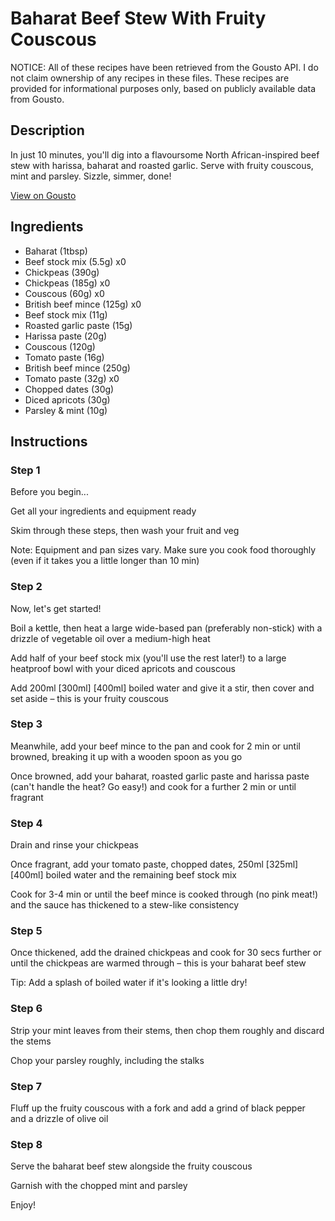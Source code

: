 # Baharat Beef Stew With Fruity Couscous

NOTICE: All of these recipes have been retrieved from the Gousto API. I do not claim ownership of any recipes in these files. These recipes are provided for informational purposes only, based on publicly available data from Gousto.

## Description

In just 10 minutes, you'll dig into a flavoursome North African-inspired beef stew with harissa, baharat and roasted garlic. Serve with fruity couscous, mint and parsley. Sizzle, simmer, done!

[View on Gousto](https://www.gousto.co.uk/recipes/cookbook/baharat-beef-stew-with-fruity-couscous)

## Ingredients

- Baharat (1tbsp)
- Beef stock mix (5.5g) x0
- Chickpeas (390g)
- Chickpeas (185g) x0
- Couscous (60g) x0
- British beef mince (125g) x0
- Beef stock mix (11g)
- Roasted garlic paste (15g)
- Harissa paste (20g)
- Couscous (120g)
- Tomato paste (16g)
- British beef mince (250g)
- Tomato paste (32g) x0
- Chopped dates (30g)
- Diced apricots (30g)
- Parsley & mint (10g)

## Instructions


### Step 1

Before you begin...

Get all your ingredients and equipment ready

Skim through these steps, then wash your fruit and veg

Note: Equipment and pan sizes vary. Make sure you cook food thoroughly (even if it takes you a little longer than 10 min)


### Step 2

Now, let's get started!

Boil a kettle, then heat a large wide-based pan (preferably non-stick) with a drizzle of vegetable oil over a medium-high heat

Add half of your beef stock mix (you'll use the rest later!) to a large heatproof bowl with your diced apricots and couscous

Add 200ml <span class="text-purple">[300ml]</span> <span class="text-danger">[400ml]</span> boiled water and give it a stir, then cover and set aside – this is your fruity couscous


### Step 3

Meanwhile, add your beef mince to the pan and cook for 2 min or until browned, breaking it up with a wooden spoon as you go

Once browned, add your baharat, roasted garlic paste and harissa paste (can't handle the heat? Go easy!) and cook for a further 2 min or until fragrant


### Step 4

Drain and rinse your chickpeas

Once fragrant, add your tomato paste, chopped dates, 250ml<span class="text-danger"> <span class="text-purple">[325ml]</span> [400ml]</span> boiled water and the remaining beef stock mix

Cook for 3-4 min or until the beef mince is cooked through (no pink meat!) and the sauce has thickened to a stew-like consistency


### Step 5

Once thickened, add the drained chickpeas and cook for 30 secs further or until the chickpeas are warmed through – this is your baharat beef stew

Tip: Add a splash of boiled water if it's looking a little dry!


### Step 6

Strip your mint leaves from their stems, then chop them roughly and discard the stems

Chop your parsley roughly, including the stalks


### Step 7

Fluff up the fruity couscous with a fork and add a grind of black pepper and a drizzle of olive oil

### Step 8

Serve the baharat beef stew alongside the fruity couscous

Garnish with the chopped mint and parsley 

Enjoy!

